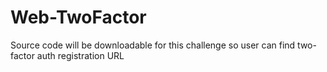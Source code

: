 # Web-TwoFactor

Source code will be downloadable for this challenge so user can find two-factor auth registration URL

